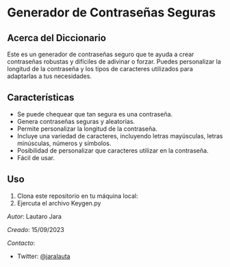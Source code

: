 # Generador de Contraseñas Seguras

## Acerca del Diccionario 

Este es un generador de contraseñas seguro que te ayuda a crear contraseñas robustas y difíciles de adivinar o forzar. Puedes personalizar la longitud de la contraseña y los tipos de caracteres utilizados para adaptarlas a tus necesidades.

## Características

- Se puede chequear que tan segura es una contraseña.
- Genera contraseñas seguras y aleatorias.
- Permite personalizar la longitud de la contraseña.
- Incluye una variedad de caracteres, incluyendo letras mayúsculas, letras minúsculas, números y símbolos.
- Posibilidad de personalizar que caracteres utilizar en la contraseña.
- Fácil de usar.

## Uso

1. Clona este repositorio en tu máquina local:
2. Ejercuta el archivo Keygen.py


*Autor*: Lautaro Jara

*Creado*: 15/09/2023

*Contacto*:

- Twitter: [@jaralauta](https://twitter.com/jaralauta)
